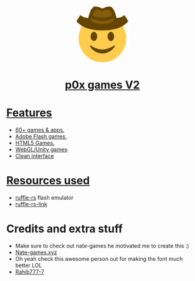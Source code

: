 <a href="https://p0xgames.online">
<p align="center">
<img class="center" style="border-radius:50%" height="150px" src="img/logo.png">
</kbd>
</p>

<h1 align="center">p0x games V2</h1>




# Features
- 60+ games & apps.
- Adobe Flash games.
- HTML5 Games.
- WebGL/Unity games
- Clean interface

# Resources used


- [ruffle-rs](https://github.com/lbannana/lbannana.github.io) flash emulator
- [ruffle-rs-link](https://ruffle.rs)


# Credits and extra stuff
- Make sure to check out nate-games he motivated me to create this :)
- [Nate-games.xyz](https://github.com/nate-games/nate-games.xyz)
- Oh yeah check this awesome person out for making the font much better LOL
- [Rahib777-7](https://github.com/Rahib777-7)
